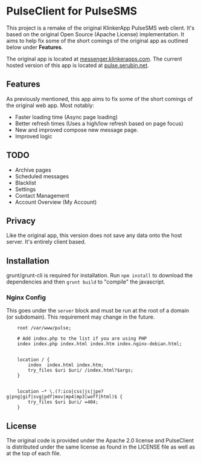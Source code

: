 # PulseClient for PulseSMS
This project is a remake of the original KlinkerApp PulseSMS web client. It's based on the original Open Source (Apache License) implementation. It aims to help fix some of the short comings of the original app as outlined below under **Features**. 

The original app is located at [messenger.klinkerapps.com](https://messenger.klinkerapps.com/). The current hosted version of this app is located at [pulse.serubin.net](https://pulse.serubin.net). 

## Features
As previously mentioned, this app aims to fix some of the short comings of the original web app. Most notably:
* Faster loading time (Async page loading)
* Better refresh times (Uses a high/low refresh based on page focus)
* New and improved compose new message page.
* Improved logic

## TODO
* Archive pages
* Scheduled messages
* Blacklist 
* Settings
* Contact Management
* Account Overview (My Account)

## Privacy
Like the original app, this version does not save any data onto the host server. It's entirely client based.

## Installation
grunt/grunt-cli is required for installation. Run `npm install` to download the dependencies and then `grunt build` to "compile" the javascript.

### Nginx Config
This goes under the `server` block and must be run at the root of a domain (or subdomain). This requirement may change in the future.
```
    root /var/www/pulse;

    # Add index.php to the list if you are using PHP
    index index.php index.html index.htm index.nginx-debian.html;


    location / {
        index  index.html index.htm;
        try_files $uri $uri/ /index.html?$args;
    }


    location ~* \.(?:ico|css|js|jpe?g|png|gif|svg|pdf|mov|mp4|mp3|woff|html)$ {
        try_files $uri $uri/ =404;
    }
```

## License
The original code is provided under the Apache 2.0 license and PulseClient is distributed under the same license as found in the LICENSE file as well as at the top of each file.

